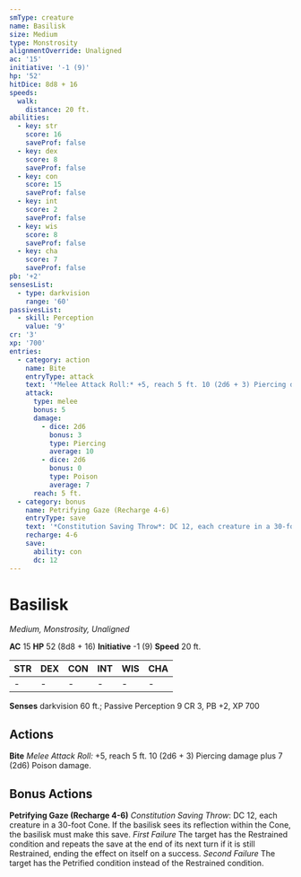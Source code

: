 ```yaml
---
smType: creature
name: Basilisk
size: Medium
type: Monstrosity
alignmentOverride: Unaligned
ac: '15'
initiative: '-1 (9)'
hp: '52'
hitDice: 8d8 + 16
speeds:
  walk:
    distance: 20 ft.
abilities:
  - key: str
    score: 16
    saveProf: false
  - key: dex
    score: 8
    saveProf: false
  - key: con
    score: 15
    saveProf: false
  - key: int
    score: 2
    saveProf: false
  - key: wis
    score: 8
    saveProf: false
  - key: cha
    score: 7
    saveProf: false
pb: '+2'
sensesList:
  - type: darkvision
    range: '60'
passivesList:
  - skill: Perception
    value: '9'
cr: '3'
xp: '700'
entries:
  - category: action
    name: Bite
    entryType: attack
    text: '*Melee Attack Roll:* +5, reach 5 ft. 10 (2d6 + 3) Piercing damage plus 7 (2d6) Poison damage.'
    attack:
      type: melee
      bonus: 5
      damage:
        - dice: 2d6
          bonus: 3
          type: Piercing
          average: 10
        - dice: 2d6
          bonus: 0
          type: Poison
          average: 7
      reach: 5 ft.
  - category: bonus
    name: Petrifying Gaze (Recharge 4-6)
    entryType: save
    text: '*Constitution Saving Throw*: DC 12, each creature in a 30-foot Cone. If the basilisk sees its reflection within the Cone, the basilisk must make this save. *First Failure* The target has the Restrained condition and repeats the save at the end of its next turn if it is still Restrained, ending the effect on itself on a success. *Second Failure* The target has the Petrified condition instead of the Restrained condition.'
    recharge: 4-6
    save:
      ability: con
      dc: 12
---
```


# Basilisk
*Medium, Monstrosity, Unaligned*

**AC** 15
**HP** 52 (8d8 + 16)
**Initiative** -1 (9)
**Speed** 20 ft.

| STR | DEX | CON | INT | WIS | CHA |
| --- | --- | --- | --- | --- | --- |
| - | - | - | - | - | - |

**Senses** darkvision 60 ft.; Passive Perception 9
CR 3, PB +2, XP 700

## Actions

**Bite**
*Melee Attack Roll:* +5, reach 5 ft. 10 (2d6 + 3) Piercing damage plus 7 (2d6) Poison damage.

## Bonus Actions

**Petrifying Gaze (Recharge 4-6)**
*Constitution Saving Throw*: DC 12, each creature in a 30-foot Cone. If the basilisk sees its reflection within the Cone, the basilisk must make this save. *First Failure* The target has the Restrained condition and repeats the save at the end of its next turn if it is still Restrained, ending the effect on itself on a success. *Second Failure* The target has the Petrified condition instead of the Restrained condition.
